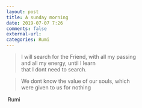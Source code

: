 ```yaml
---
layout: post
title: A sunday morning
date: 2019-07-07 7:26
comments: false
external-url:
categories: Rumi
---
```


> I will search for the Friend, with all my passing<br/>
and all my energy, until I learn<br/>
that I dont need to search.

> We dont know the value of our souls, which<br/>
were given to us for nothing

&#151; Rumi